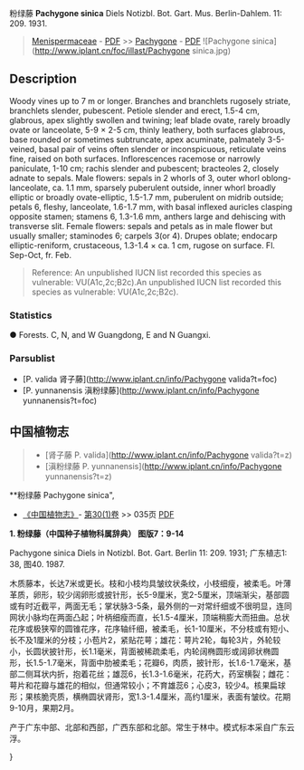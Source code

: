 粉绿藤 **Pachygone sinica** Diels Notizbl. Bot. Gart. Mus. Berlin-Dahlem. 11: 209. 1931.

> [Menispermaceae](http://www.iplant.cn/info/Menispermaceae?t=foc) - [PDF](http://www.iplant.cn/foc/pdf/Menispermaceae.pdf) >> [Pachygone](http://www.iplant.cn/info/Pachygone?t=foc) - [PDF](http://www.iplant.cn/foc/pdf/Pachygone.pdf)
![Pachygone sinica](http://www.iplant.cn/foc/illast/Pachygone sinica.jpg)

## Description

Woody vines up to 7 m or longer. Branches and branchlets rugosely striate, branchlets slender, pubescent. Petiole slender and erect, 1.5-4 cm, glabrous, apex slightly swollen and twining; leaf blade ovate, rarely broadly ovate or lanceolate, 5-9 × 2-5 cm, thinly leathery, both surfaces glabrous, base rounded or sometimes subtruncate, apex acuminate, palmately 3-5-veined, basal pair of veins often slender or inconspicuous, reticulate veins fine, raised on both surfaces. Inflorescences racemose or narrowly paniculate, 1-10 cm; rachis slender and pubescent; bracteoles 2, closely adnate to sepals. Male flowers: sepals in 2 whorls of 3, outer whorl oblong-lanceolate, ca. 1.1 mm, sparsely puberulent outside, inner whorl broadly elliptic or broadly ovate-elliptic, 1.5-1.7 mm, puberulent on midrib outside; petals 6, fleshy, lanceolate, 1.6-1.7 mm, with basal inflexed auricles clasping opposite stamen; stamens 6, 1.3-1.6 mm, anthers large and dehiscing with transverse slit. Female flowers: sepals and petals as in male flower but usually smaller; staminodes 6; carpels 3(or 4). Drupes oblate; endocarp elliptic-reniform, crustaceous, 1.3-1.4 × ca. 1 cm, rugose on surface. Fl. Sep-Oct, fr. Feb.


> Reference: 
> An unpublished IUCN list recorded this species as vulnerable: VU(A1c,2c;B2c).An unpublished IUCN list recorded this species as vulnerable: VU(A1c,2c;B2c).

### Statistics
● Forests. C, N, and W Guangdong, E and N Guangxi.

### Parsublist

* [P.  valida  肾子藤](http://www.iplant.cn/info/Pachygone valida?t=foc)
* [P.  yunnanensis  滇粉绿藤](http://www.iplant.cn/info/Pachygone yunnanensis?t=foc)

## 中国植物志

> * [肾子藤  P.  valida](http://www.iplant.cn/info/Pachygone valida?t=z)
> * [滇粉绿藤  P.  yunnanensis](http://www.iplant.cn/info/Pachygone yunnanensis?t=z)


**粉绿藤 Pachygone sinica",


* [《中国植物志》](http://www.iplant.cn/frps)- [第30(1)卷](http://www.iplant.cn/frps/vol/30(1)) >> 035页 [PDF](http://www.iplant.cn/frps/pdf/30(1)/035.PDF)

**1. 粉绿藤（中国种子植物科属辞典） 图版7：9-14**

Pachygone sinica Diels in Notizbl. Bot. Gart. Berlin 11: 209. 1931; 广东植志1: 38, 图40. 1987.

木质藤本，长达7米或更长。枝和小枝均具皱纹状条纹，小枝细瘦，被柔毛。叶薄革质，卵形，较少阔卵形或披针形，长5-9厘米，宽2-5厘米，顶端渐尖，基部圆或有时近截平，两面无毛；掌状脉3-5条，最外侧的一对常纤细或不很明显，连同网状小脉均在两面凸起；叶柄细瘦而直，长1.5-4厘米，顶端稍膨大而扭曲。总状花序或极狭窄的圆锥花序，花序轴纤细，被柔毛，长1-10厘米，不分枝或有短小、长不及1厘米的分枝；小苞片2，紧贴花萼；雄花：萼片2轮，每轮3片，外轮较小，长圆状披针形，长1.1毫米，背面被稀疏柔毛，内轮阔椭圆形或阔卵状椭圆形，长1.5-1.7毫米，背面中肋被柔毛；花瓣6，肉质，披针形，长1.6-1.7毫米，基部二侧耳状内折，抱着花丝；雄蕊6，长1.3-1.6毫米，花药大，药室横裂；雌花：萼片和花瓣与雄花的相似，但通常较小；不育雄蕊6；心皮3，较少4。核果扁球形；果核脆壳质，横椭圆状肾形，宽1.3-1.4厘米，高约1厘米，表面有皱纹。花期9-10月，果期2月。

产于广东中部、北部和西部，广西东部和北部。常生于林中。模式标本采自广东云浮。

}